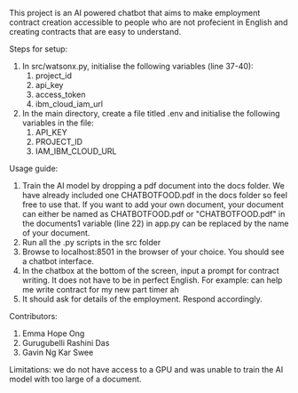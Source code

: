 This project is an AI powered chatbot that aims to make employment contract creation accessible to people who are not profecient in English and creating contracts that are easy to understand. 

Steps for setup:
1. In src/watsonx.py, initialise the following variables (line 37-40):
    1. project_id 
    2. api_key
    3. access_token
    4. ibm_cloud_iam_url
2. In the main directory, create a file titled .env and initialise the following variables in the file:
    1. API_KEY
    2. PROJECT_ID
    3. IAM_IBM_CLOUD_URL

Usage guide:
1. Train the AI model by dropping a pdf document into the docs folder. We have already included one CHATBOTFOOD.pdf in the docs folder so feel free to use that. If you want to add your own document, your document can either be named as CHATBOTFOOD.pdf or "CHATBOTFOOD.pdf" in the documents1 variable (line 22) in app.py can be replaced by the name of your document.     
2. Run all the .py scripts in the src folder
3. Browse to localhost:8501 in the browser of your choice. You should see a chatbot interface.
3. In the chatbox at the bottom of the screen, input a prompt for contract writing. It does not have to be in perfect English. For example: can help me write contract for my new part timer ah
4. It should ask for details of the employment. Respond accordingly. 

Contributors:
1. Emma Hope Ong
2. Gurugubelli Rashini Das
3. Gavin Ng Kar Swee

Limitations: we do not have access to a GPU and was unable to train the AI model with too large of a document. 
